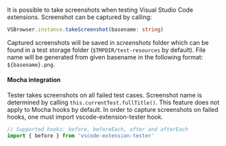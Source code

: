It is possible to take screenshots when testing Visual Studio Code extensions.
Screenshot can be captured by calling:

```typescript
VSBrowser.instance.takeScreenshot(basename: string)
```

Captured screenshots will be saved in *screenshots* folder which can be found in a test storage folder (`$TMPDIR/test-resources` by default).
File name will be generated from given basename in the following format: `${basename}.png`.

#### Mocha integration

Tester takes screenshots on all failed test cases. Screenshot name is
determined by calling `this.currentTest.fullTitle()`. This feature does not apply to Mocha
hooks by default. In order to capture screenshots on failed hooks, one
must import vscode-extension-tester hook.

```typescript
// Supported hooks: before, beforeEach, after and afterEach
import { before } from 'vscode-extension-tester'
```
